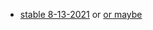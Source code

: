 - [stable 8-13-2021](https://github.com/bgoonz/BGOONZ_BLOG_2.0/commit/0c09a707f4bfddd974a31d97a4f8d716f1858ef8) or [or maybe](https://github.com/bgoonz/BGOONZ_BLOG_2.0/commit/68fba78e36fffcf21288ea0e90e1075bf31b2a82)